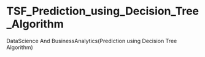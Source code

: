 # TSF_Prediction_using_Decision_Tree_Algorithm
DataScience And BusinessAnalytics(Prediction using Decision Tree Algorithm)
